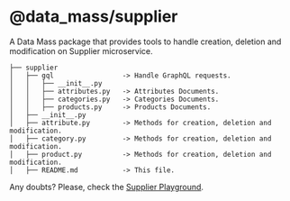 # @data_mass/supplier
A Data Mass package that provides tools to handle creation, deletion and modification on Supplier microservice.

```
├── supplier
│   ├── gql                 -> Handle GraphQL requests.
│   │   ├── __init__.py
│   │   ├── attributes.py   -> Attributes Documents.
│   │   ├── categories.py   -> Categories Documents.
│   │   ├── products.py     -> Products Documents.
│   ├── __init__.py
│   ├── attribute.py        -> Methods for creation, deletion and modification.
│   ├── category.py         -> Methods for creation, deletion and modification.
│   ├── product.py          -> Methods for creation, deletion and modification.
│   ├── README.md           -> This file.
```
Any doubts? Please, check the [Supplier Playground](https://services-dev.bees-platform.dev/api/product-taxonomy-service/playground).
